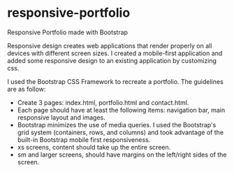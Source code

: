 # responsive-portfolio

Responsive Portfolio made with Bootstrap

Responsive design creates web applications that render properly on all devices with different screen sizes. 
I created a mobile-first application and added some responsive design to an existing application by customizing css.

I used the Bootstrap CSS Framework to recreate a portfolio. The guidelines are as follow:

* Create 3 pages: index.html, portfolio.html and contact.html.
* Each page should have at least the following items: navigation bar, main responsive layout and images.
* Bootstrap minimizes the use of media queries. I used the Bootstrap's grid system (containers, rows, and columns) and took advantage of the built-in Bootstrap mobile first responsiveness.
* xs screens, content should take up the entire screen.
* sm and larger screens, should have margins on the left/right sides of the screen.
